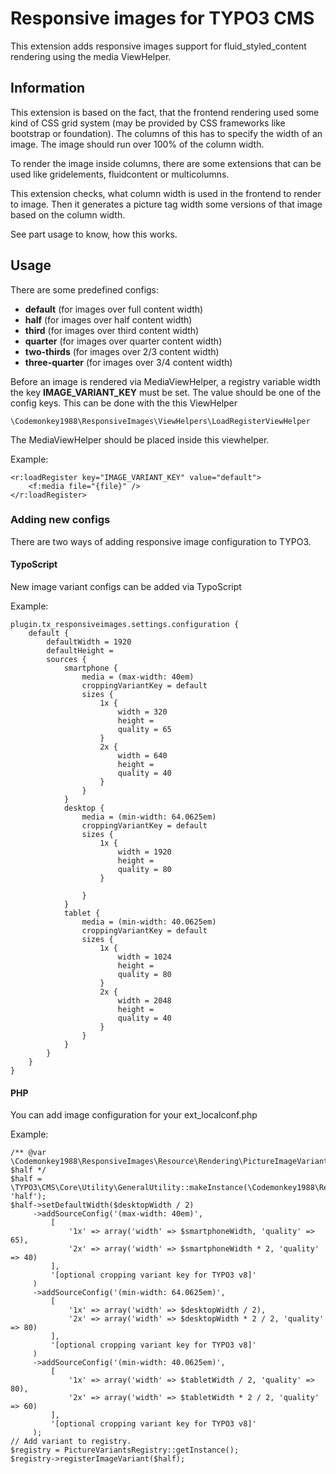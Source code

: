 # Responsive images for TYPO3 CMS
This extension adds responsive images support for fluid_styled_content rendering using the media ViewHelper.

## Information
This extension is based on the fact, that the frontend rendering used some kind of 
CSS grid system (may be provided by CSS frameworks like bootstrap or foundation). 
The columns of this has to specify the width of an image. The image should run 
over 100% of the column width.

To render the image inside columns, there are some extensions that can be used like 
gridelements, fluidcontent or multicolumns.

This extension checks, what column width is used in the frontend to render to image.
Then it generates a picture tag width some versions of that image based on the column
width.

See part usage to know, how this works.

## Usage
 
There are some predefined configs:
- **default** (for images over full content width)
- **half** (for images over half content width)
- **third** (for images over third content width)
- **quarter** (for images over quarter content width)
- **two-thirds** (for images over 2/3 content width)
- **three-quarter** (for images over 3/4 content width)

Before an image is rendered via MediaViewHelper, a registry variable width the key 
**IMAGE_VARIANT_KEY** must be set. The value should be one of the config keys.
This can be done with the this ViewHelper

`\Codemonkey1988\ResponsiveImages\ViewHelpers\LoadRegisterViewHelper`

The MediaViewHelper should be placed inside this viewhelper.

Example:

```
<r:loadRegister key="IMAGE_VARIANT_KEY" value="default">
    <f:media file="{file}" />
</r:loadRegister>
```


### Adding new configs

There are two ways of adding responsive image configuration to TYPO3.

#### TypoScript
New image variant configs can be added via TypoScript

Example:

```
plugin.tx_responsiveimages.settings.configuration {
    default {
        defaultWidth = 1920
        defaultHeight =
        sources {
            smartphone {
                media = (max-width: 40em)
                croppingVariantKey = default
                sizes {
                    1x {
                        width = 320
                        height =
                        quality = 65
                    }
                    2x {
                        width = 640
                        height =
                        quality = 40
                    }
                }
            }
            desktop {
                media = (min-width: 64.0625em)
                croppingVariantKey = default
                sizes {
                    1x {
                        width = 1920
                        height =
                        quality = 80
                    }

                }
            }
            tablet {
                media = (min-width: 40.0625em)
                croppingVariantKey = default
                sizes {
                    1x {
                        width = 1024
                        height =
                        quality = 80
                    }
                    2x {
                        width = 2048
                        height =
                        quality = 40
                    }
                }
            }
        }
    }
}
```

#### PHP

You can add image configuration for your ext_localconf.php

Example:
```
/** @var \Codemonkey1988\ResponsiveImages\Resource\Rendering\PictureImageVariant $half */
$half = \TYPO3\CMS\Core\Utility\GeneralUtility::makeInstance(\Codemonkey1988\ResponsiveImages\Resource\Service\PictureImageVariant::class, 'half');
$half->setDefaultWidth($desktopWidth / 2)
     ->addSourceConfig('(max-width: 40em)',
         [
             '1x' => array('width' => $smartphoneWidth, 'quality' => 65),
             '2x' => array('width' => $smartphoneWidth * 2, 'quality' => 40)
         ],
         '[optional cropping variant key for TYPO3 v8]'
     )
     ->addSourceConfig('(min-width: 64.0625em)',
         [
             '1x' => array('width' => $desktopWidth / 2),
             '2x' => array('width' => $desktopWidth * 2 / 2, 'quality' => 80)
         ],
         '[optional cropping variant key for TYPO3 v8]'
     )
     ->addSourceConfig('(min-width: 40.0625em)',
         [
             '1x' => array('width' => $tabletWidth / 2, 'quality' => 80),
             '2x' => array('width' => $tabletWidth * 2 / 2, 'quality' => 60)
         ],
         '[optional cropping variant key for TYPO3 v8]'
     );
// Add variant to registry.
$registry = PictureVariantsRegistry::getInstance();
$registry->registerImageVariant($half);
```
